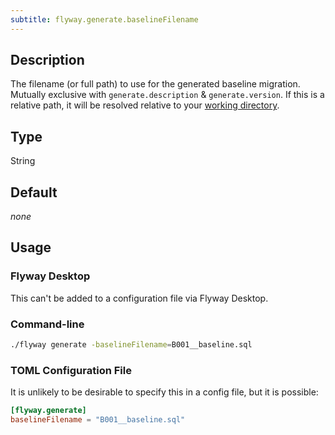 ```yaml
---
subtitle: flyway.generate.baselineFilename
---
```


## Description

The filename (or full path) to use for the generated baseline migration.
Mutually exclusive with `generate.description` & `generate.version`.
If this is a relative path, it will be resolved relative to your [working directory](<Command-line Parameters/Working Directory Parameter>).

## Type

String

## Default

<i>none</i>

## Usage

### Flyway Desktop

This can't be added to a configuration file via Flyway Desktop.

### Command-line

```bash
./flyway generate -baselineFilename=B001__baseline.sql
```

### TOML Configuration File

It is unlikely to be desirable to specify this in a config file, but it is possible:

```toml
[flyway.generate]
baselineFilename = "B001__baseline.sql"
```

